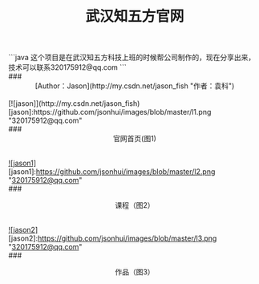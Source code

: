 # <div class="text" align=center background=#005430>武汉知五方官网</div><br>
</div>
```java
             这个项目是在武汉知五方科技上班的时候帮公司制作的，现在分享出来，技术可以联系320175912@qq.com
```
<br>
###<div align=center>[Author：Jason](http://my.csdn.net/jason_fish "作者：袁科")</div><br>
<!--
[320175912@qq.com](http://my.csdn.net/jason_fish)
-->
[![jason]](http://my.csdn.net/jason_fish)
[jason]:https://github.com/jsonhui/images/blob/master/l1.png "320175912@qq.com" 
<br>
###<div class="text" align=center>官网首页(图1)</div><br>

 [![jason1]](http://my.csdn.net/jason_fish)  
[jason1]:https://github.com/jsonhui/images/blob/master/l2.png "320175912@qq.com" 
<br>
###<div class="text" align=center>课程（图2）</div><br>

 [![jason2]](http://my.csdn.net/jason_fish)  
[jason2]:https://github.com/jsonhui/images/blob/master/l3.png "320175912@qq.com" 
<br>
###<div class="text" align=center>作品（图3）</div><br>
<!--
##课程
![![首页图片](https://github.com/jsonhui/images/blob/master/l2.png)](http://www.baidu.com)<br>
##作品
![![首页图片](https://github.com/jsonhui/images/blob/master/l3.png)](http://www.baidu.com)<br>
![baidu](https://github.com/jsonhui/images/blob/master/l3.png "百度logo")
<br>
 [![baidu]](http://my.csdn.net/jason_fish)  
[baidu]:https://github.com/jsonhui/images/blob/master/l3.png "320175912@qq.com" 
-->
